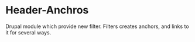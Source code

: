 Header-Anchros
==============

Drupal module which provide new filter. Filters creates anchors, and links to it for several ways.
